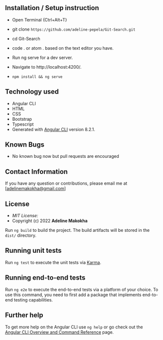 
## Installation / Setup instruction
* Open Terminal {Ctrl+Alt+T}

* git clone ```https://github.com/adeline-pepela/Git-Search.git``` 

* cd Git-Search

* code . or atom . based on the text editor you have.

* Run ng serve for a dev server. 

* Navigate to http://localhost:4200/. 

* `npm install && ng serve`

## Technology used ##

* Angular CLI
* HTML 
* CSS
* Bootstrap 
* Typescript
* Generated with [Angular CLI](https://github.com/angular/angular-cli) version 8.2.1.

 ## Known Bugs
* No known bug now but pull requests are encouraged 

## Contact Information 

If you have any question or contributions, please email me at [adelinemakokha@gmail.com]

## License
* *MIT License:*
* Copyright (c) 2022 **Adeline Makokha**

Run `ng build` to build the project. The build artifacts will be stored in the `dist/` directory.

## Running unit tests

 Run `ng test` to execute the unit tests via [Karma](https://karma-runner.github.io).

## Running end-to-end tests

Run `ng e2e` to execute the end-to-end tests via a platform of your choice. To use this command, you need to first add a package that implements end-to-end testing capabilities.

## Further help

To get more help on the Angular CLI use `ng help` or go check out the [Angular CLI Overview and Command Reference](https://angular.io/cli) page.
